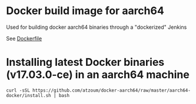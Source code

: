 Docker build image for aarch64
==============================

Used for building docker aarch64 binaries through a "dockerized" Jenkins

See [Dockerfile](https://github.com/atzoum/docker-aarch64/blob/master/aarch64-docker/Dockerfile)

Installing latest Docker binaries (v17.03.0-ce) in an aarch64 machine
=================================================================

````
curl -sSL https://github.com/atzoum/docker-aarch64/raw/master/aarch64-docker/install.sh | bash
````
